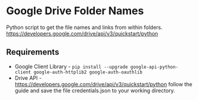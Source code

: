 # Google Drive Folder Names
Python script to get the file names and links from within folders.
https://developers.google.com/drive/api/v3/quickstart/python
 
## Requirements
- Google Client Library - `pip install --upgrade google-api-python-client google-auth-httplib2 google-auth-oauthlib`
- Drive API - https://developers.google.com/drive/api/v3/quickstart/python follow the guide and save the file credentials.json to your working directory.